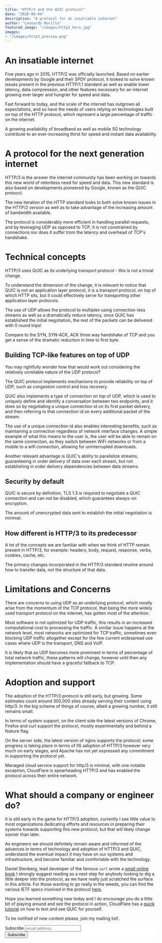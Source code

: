 ```yaml
---
title: "HTTP/3 and the QUIC protocol"
date: "2020-09-04"
description: "A protocol for an insatiable internet"
author: "Leonardo Murillo"
featured_image: "/images/http3_hero.jpg"
images:
- "/images/http3_preview.png"
---
```

# An insatiable internet

Five years ago in 2015, HTTP/2 was officially launched. Based on earlier developments by Google and their SPDY protocol, it looked to solve known issues present in the previous HTTP/1.1 standard as well as enable lower latency, data compression, and other features necessary for an internet growing ever larger and hungrier for speed and data.

Fast forward to today, and the scale of the internet has outgrown all expectations, and so have the needs of users relying on technologies built on top of the HTTP protocol, which represent a large percentage of traffic on the internet.

A growing availability of broadband as well as mobile 5G technology contribute to an ever-increasing thirst for speed and instant data availability.

# A protocol for the next generation internet

HTTP/3 is the answer the internet community has been working on towards this new world of relentless need for speed and data. This new standard is also based on developments pioneered by Google, known as the QUIC protocol.

The new iteration of the HTTP standard looks to both solve known issues in the HTTP/2 version as well as to take advantage of the increasing amount of bandwidth available.

The protocol is considerably more efficient in handling parallel requests, and by leveraging UDP as opposed to TCP, it is not constrained by connections nor does it suffer trom the latency and overhead of TCP's handshake.

# Technical concepts

HTTP/3 uses QUIC as its underlying transport protocol - this is not a trivial change. 

To understand the dimension of the change, it is relevant to notice that QUIC is not an application layer protocol, it is a transport protocol, on top of which HTTP sits, but it could effectively serve for transporting other application layer protocols.

The use of UDP allows the protocol to multiplex using connection-less streams as well as a dramatically reduce latency, once QUIC has established the initial negotiation, the rest of the packets can be delivered with 0 round trips!

Compare to the SYN, SYN-ACK, ACK three way handshake of TCP and you get a sense of the dramatic reduction in time to first byte.

## Building TCP-like features on top of UDP

You may rightfully wonder how that would work out considering the relatively unreliable nature of the UDP protocol?

The QUIC protocol implements mechanisms to provide reliability on top of UDP, such as congestion control and loss recovery.

QUIC also implements a type of connection on top of UDP, which is used to uniquely define and identify a conversation between two endpoints, and it does so by negotiating a unique connection id on its first packet delivery, and then referring to that connection id on every additional packet of the stream.

The use of a unique connection id also enables interesting benefits, such as maintaining a connection regardless of network interface changes. A simple example of what this means to the user is, the user will be able to remain on the same connection, as they switch between WiFi networks or from a mobile to a wifi connection, allowing for uninterrupted downloads.

Another relevant advantage is QUIC's ability to parallelize streams, guaranteeing in order delivery of data over each stream, but not establishing in order delivery dependencies between data streams.

## Security by default

QUIC is secure by definition, TLS 1.3 is required to negotiate a QUIC connection and can not be disabled, which guarantees always-on encryption.

The amount of unencrypted data sent to establish the initial negotiation is minimal.

## How different is HTTP/3 to its predecessor

A lot of the concepts we are familiar with when we think of HTTP remain present in HTTP/3, for example: headers, body, request, response, verbs, cookies, cache, etc.

The primary changes incorporated in the HTTP/3 standard revolve around how to transfer data, not the structure of that data.

# Limitations and Concerns

There are concerns to using UDP as an underlying protocol, which mostly arise from the momentum of the TCP protocol, that being the more widely used transport protocol on the internet, has gotten most of the attention.

Most software is not optimized for UDP traffic, this results in an increased computational cost to processing the traffic. A similar issue happens at the network level, most networks are optimized for TCP traffic, sometimes even blocking UDP traffic altogether except for the few current widespread use cases where UDP is the transport, DNS and VoIP.

It is likely that as UDP becomes more prominent in terms of percentage of total network traffic, these patterns will change, however until then any implementation should have a graceful fallback to TCP.

# Adoption and support

The adoption of the HTTP/3 protocol is still early, but growing. Some estimates count around 300,000 sites already serving their content using http/3. In the big scheme of things of course, albeit a growing number, it still remains small.

In terms of system support, on the client side the latest versions of Chrome, Firefox and curl support the protocol, mostly experimentally and behind a feature flag.

On the server side, the latest version of nginx supports the protocol; some progress is taking place in terms of IIS adoption of HTTP/3 however very much on early stages, and Apache has not yet expressed any commitment in supporting the protocol yet.

Managed cloud service support for http/3 is minimal, with one notable exception, CloudFlare is spearheading HTTP/3 and has enabled the protocol across their entire network.

# What should a company or engineer do?

It is still early in the game for HTTP/3 adoption, currently I see little value to most organizations dedicating efforts and resources in preparing their systems towards supporting this new protocol, but that will likely change sooner than later.

As engineers we should definitely remain aware and informed of the advances in terms of technology and adoption of HTTP/3 and QUIC, understand the eventual impact it may have on our systems and infrastructure, and become familiar and comfortable with the technology.

Daniel Stenberg, lead developer of the famous `curl` wrote a [small online book](https://http3-explained.haxx.se/en) I strongly suggest reading as a next step for anybody looking to dig a little deeper into the protocol, as we have really just scratched the surface in this article. For those wanting to go really in the weeds, you can find the various IETF specs involved in the protocol [here](https://http3-explained.haxx.se/en/specs).

Hope you learned something new today and I do encourage you do a little bit of playing around and see the protocol in action, CloudFlare has a [quick tutorial](https://blog.cloudflare.com/how-to-test-http-3-and-quic-with-firefox-nightly/) on how to test and see QUIC for yourself.

To be notified of new content please, join my mailing list!.

<!-- Begin Mailchimp Signup Form -->
<link href="//cdn-images.mailchimp.com/embedcode/horizontal-slim-10_7.css" rel="stylesheet" type="text/css">
<style type="text/css">
	#mc_embed_signup{background:#fff; clear:left; font:14px Helvetica,Arial,sans-serif; width:100%;}
	/* Add your own Mailchimp form style overrides in your site stylesheet or in this style block.
	   We recommend moving this block and the preceding CSS link to the HEAD of your HTML file. */
</style>
<div id="mc_embed_signup">
<form action="https://murillodigital.us10.list-manage.com/subscribe/post?u=c12ff1afa71003663de3762cc&amp;id=4cff0f72fe" method="post" id="mc-embedded-subscribe-form" name="mc-embedded-subscribe-form" class="validate" target="_blank" novalidate>
    <div id="mc_embed_signup_scroll">
	<label for="mce-EMAIL">Subscribe</label>
	<input type="email" value="" name="EMAIL" class="email" id="mce-EMAIL" placeholder="email address" required>
    <!-- real people should not fill this in and expect good things - do not remove this or risk form bot signups-->
    <div style="position: absolute; left: -5000px;" aria-hidden="true"><input type="text" name="b_c12ff1afa71003663de3762cc_4cff0f72fe" tabindex="-1" value=""></div>
    <div class="clear"><input type="submit" value="Subscribe" name="subscribe" id="mc-embedded-subscribe" class="button"></div>
    </div>
</form>
</div>

<!--End mc_embed_signup-->


